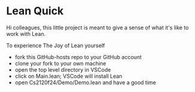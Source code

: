 # Lean Quick 

Hi colleagues, this little project is meant to give 
a sense of what it's like to work with Lean. 

To experience The Joy of Lean yourself

- fork this GitHub-hosts repo to your GitHub account
- clone your fork to your own machine
- open the top level directory in VSCode
- click on Main.lean; VSCode will install Lean
- open Cs2120f24/Demo/Demo.lean and have a good time

